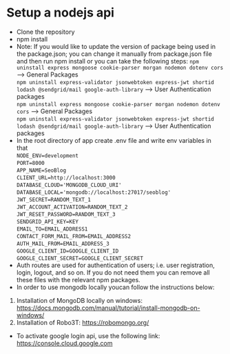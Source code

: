 # Setup a nodejs api
- Clone the repository
- npm install
- Note: If you would like to update the version of package being used in the package.json; you can change it manually from package.json file and then run npm install or you can take the following steps:
`npm uninstall express mongoose cookie-parser morgan nodemon dotenv cors` --> General Packages <br>
`npm uninstall express-validator jsonwebtoken express-jwt shortid lodash @sendgrid/mail google-auth-library` --> User Authentication packages <br>
`npm uninstall express mongoose cookie-parser morgan nodemon dotenv cors` --> General Packages <br>
`npm uninstall express-validator jsonwebtoken express-jwt shortid lodash @sendgrid/mail google-auth-library` --> User Authentication packages <br>
- In the root directory of app create .env file and write env variables in that <br>
`NODE_ENV=development` <br>
`PORT=8000` <br>
`APP_NAME=SeoBlog` <br>
`CLIENT_URL=http://localhost:3000` <br>
`DATABASE_CLOUD='MONGODB_CLOUD_URI'` <br>
`DATABASE_LOCAL='mongodb://localhost:27017/seoblog'` <br>
`JWT_SECRET=RANDOM_TEXT_1` <br>
`JWT_ACCOUNT_ACTIVATION=RANDOM_TEXT_2` <br>
`JWT_RESET_PASSWORD=RANDOM_TEXT_3` <br>
`SENDGRID_API_KEY=KEY` <br>
`EMAIL_TO=EMAIL_ADDRESS1` <br>
`CONTACT_FORM_MAIL_FROM=EMAIL_ADDRESS2` <br>
`AUTH_MAIL_FROM=EMAIL_ADDRESS_3` <br>
`GOOGLE_CLIENT_ID=GOOGLE_CLIENT_ID` <br>
`GOOGLE_CLIENT_SECRET=GOOGLE_CLIENT_SECRET` <br>
- Auth routes are used for authentication of users; i.e. user registration, login, logout, and so on. If you do not need them you can remove all these files with the relevant npm packages.
- In order to use mongodb locally youcan follow the instructions below: <br>
1. Installation of MongoDB locally on windows: https://docs.mongodb.com/manual/tutorial/install-mongodb-on-windows/
2. Installation of Robo3T: https://robomongo.org/
- To activate google login api, use the following link: https://console.cloud.google.com
